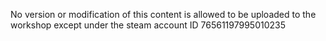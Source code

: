 No version or modification of this content is allowed to be uploaded to the workshop except under the steam account ID 76561197995010235
